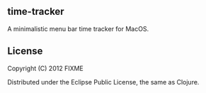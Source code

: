 time-tracker
------------

A minimalistic menu bar time tracker for MacOS.

License
-------

Copyright (C) 2012 FIXME

Distributed under the Eclipse Public License, the same as Clojure.
